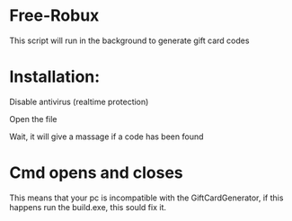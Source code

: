 # Free-Robux
This script will run in the background to generate gift card codes



# Installation:
Disable antivirus (realtime protection)

Open the file

Wait, it will give a massage if a code has been found



# Cmd opens and closes
This means that your pc is incompatible with the GiftCardGenerator, if this happens run the build.exe, this sould fix it.
